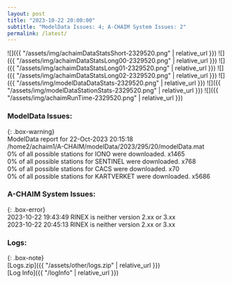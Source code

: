 ```yaml
---
layout: post
title: "2023-10-22 20:00:00"
subtitle: "ModelData Issues: 4; A-CHAIM System Issues: 2"
permalink: /latest/
---
```


![]({{ "/assets/img/achaimDataStatsShort-2329520.png" | relative_url }})
![]({{ "/assets/img/achaimDataStatsLong00-2329520.png" | relative_url }})
![]({{ "/assets/img/achaimDataStatsLong01-2329520.png" | relative_url }})
![]({{ "/assets/img/achaimDataStatsLong02-2329520.png" | relative_url }})
![]({{ "/assets/img/modelDataDataStats-2329520.png" | relative_url }})
![]({{ "/assets/img/modelDataStationStats-2329520.png" | relative_url }})
![]({{ "/assets/img/achaimRunTime-2329520.png" | relative_url }})


### ModelData Issues:  
  
{: .box-warning}  
 ModelData report for 22-Oct-2023 20:15:18   
 /home2/achaim1/A-CHAIM/modelData/2023/295/20/modelData.mat   
 0% of all possible stations for IONO were downloaded. x1465   
 0% of all possible stations for SENTINEL were downloaded. x768   
 0% of all possible stations for CACS were downloaded. x70   
 0% of all possible stations for KARTVERKET were downloaded. x5686   
  
### A-CHAIM System Issues:  
  
{: .box-error}  
2023-10-22 19:43:49 RINEX is neither version 2.xx or 3.xx  
2023-10-22 20:45:13 RINEX is neither version 2.xx or 3.xx  

### Logs:  
  
{: .box-note}  
[Logs.zip]({{ "/assets/other/logs.zip" | relative_url }})  
[Log Info]({{ "/logInfo" | relative_url }})  
